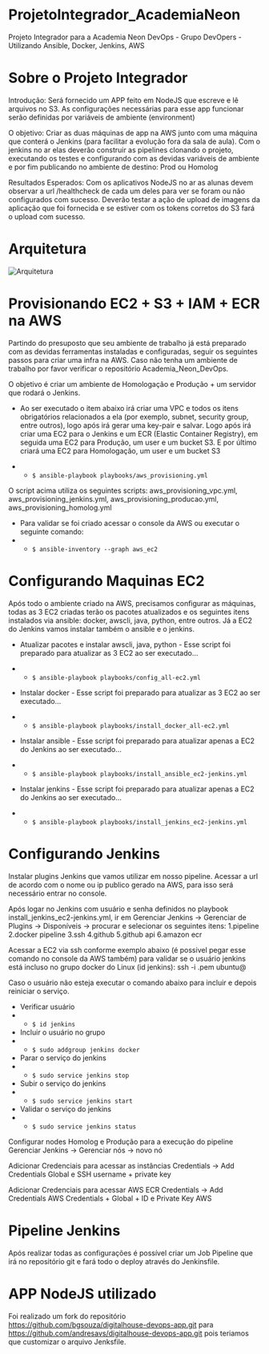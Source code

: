 # ProjetoIntegrador_AcademiaNeon
Projeto Integrador para a Academia Neon DevOps - Grupo DevOpers - Utilizando Ansible, Docker, Jenkins, AWS

# Sobre o Projeto Integrador
Introdução: Será fornecido um APP feito em NodeJS que escreve e lê arquivos no S3. As configurações necessárias para esse app funcionar serão definidas por variáveis de ambiente (environment)

O objetivo: Criar as duas máquinas de app na AWS junto com uma máquina que conterá o Jenkins (para facilitar a evolução
fora da sala de aula). Com o jenkins no ar elas deverão construir as pipelines clonando o projeto, executando os testes e configurando 
com as devidas variáveis de ambiente e por fim publicando no ambiente de destino: Prod ou Homolog

Resultados Esperados: Com os aplicativos NodeJS no ar as alunas devem observar a url /healthcheck de cada um deles para ver se foram ou não configurados com sucesso. Deverão testar a ação de upload de imagens da aplicação que foi fornecida e se estiver com os tokens corretos do S3 fará o upload com sucesso.

# Arquitetura

![Arquitetura](docs/DevOpers_ArquiteturaPI.jpeg)

# Provisionando EC2 + S3 + IAM + ECR na AWS
Partindo do presuposto que seu ambiente de trabalho já está preparado com as devidas ferramentas instaladas e configuradas, seguir os seguintes passos para criar uma infra na AWS. Caso não tenha um ambiente de trabalho por favor verificar o repositório Academia_Neon_DevOps.

O objetivo é criar um ambiente de Homologação e Produção + um servidor que rodará o Jenkins.
* Ao ser executado o item abaixo irá criar uma VPC e todos os itens obrigatórios relacionados a ela (por exemplo, subnet, security group, entre outros), logo após irá gerar uma key-pair e salvar. Logo após irá criar uma EC2 para o Jenkins e um ECR (Elastic Container Registry), em seguida uma EC2 para Produção, um user e um bucket S3. E por último criará uma EC2 para Homologação, um user e um bucket S3

* * `$ ansible-playbook playbooks/aws_provisioning.yml`

O script acima utiliza os seguintes scripts: aws_provisioning_vpc.yml, aws_provisioning_jenkins.yml, aws_provisioning_producao.yml, aws_provisioning_homolog.yml

* Para validar se foi criado acessar o console da AWS ou executar o seguinte comando:
* * `$ ansible-inventory --graph aws_ec2`

# Configurando Maquinas EC2 
Após todo o ambiente criado na AWS, precisamos configurar as máquinas, todas as 3 EC2 criadas terão os pacotes atualizados e os seguintes itens instalados via ansible: docker, awscli, java, python, entre outros. Já a EC2 do Jenkins vamos instalar também o ansible e o jenkins. 

* Atualizar pacotes e instalar awscli, java, python - Esse script foi preparado para atualizar as 3 EC2 ao ser executado...
* * `$ ansible-playbook playbooks/config_all-ec2.yml`

* Instalar docker - Esse script foi preparado para atualizar as 3 EC2 ao ser executado...
* * `$ ansible-playbook playbooks/install_docker_all-ec2.yml`

* Instalar ansible - Esse script foi preparado para atualizar apenas a EC2 do Jenkins ao ser executado...
* * `$ ansible-playbook playbooks/install_ansible_ec2-jenkins.yml`

* Instalar jenkins - Esse script foi preparado para atualizar apenas a EC2 do Jenkins ao ser executado...
* * `$ ansible-playbook playbooks/install_jenkins_ec2-jenkins.yml`

# Configurando Jenkins 
Instalar plugins Jenkins que vamos utilizar em nosso pipeline.
Acessar a url de acordo com o nome ou ip publico gerado na AWS, para isso será necessário entrar no console.

Após logar no Jenkins com usuário e senha definidos no playbook install_jenkins_ec2-jenkins.yml, ir em Gerenciar Jenkins → Gerenciar de Plugins → Disponíveis → procurar e selecionar os seguintes itens:
    1.pipeline
    2.docker pipeline
    3.ssh
    4.github
    5.github api
    6.amazon ecr

Acessar a EC2 via ssh conforme exemplo abaixo (é possivel pegar esse comando no console da AWS também) para validar se o usuário jenkins está incluso no grupo docker do Linux (id jenkins):
ssh -i <chave que salvou>.pem ubuntu@<nome ou ip publico>   

Caso o usuário não esteja executar o comando abaixo para incluir e depois reiniciar o serviço.
* Verificar usuário
* * `$ id jenkins` 
* Incluir o usuário no grupo
* * `$ sudo addgroup jenkins docker` 
* Parar o serviço do jenkins
* * `$ sudo service jenkins stop`
* Subir o serviço do jenkins
* * `$ sudo service jenkins start`
* Validar o serviço do jenkins
* * `$ sudo service jenkins status`

Configurar nodes Homolog e Produção para a execução do pipeline
Gerenciar Jenkins → Gerenciar nós → novo nó

Adicionar Credenciais para acessar as instâncias
Credentials → Add Credentials
Global e SSH username + private key

Adicionar Credenciais para acessar AWS ECR
Credentials → Add Credentials
AWS Credentials + Global + ID e Private Key AWS

# Pipeline Jenkins
Após realizar todas as configurações é possível criar um Job Pipeline que irá no repositório git e fará todo o deploy através do Jenkinsfile.

# APP NodeJS utilizado
Foi realizado um fork do repositório https://github.com/bgsouza/digitalhouse-devops-app.git para https://github.com/andresavs/digitalhouse-devops-app.git pois teriamos que customizar o arquivo Jenksfile.